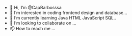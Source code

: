 - 👋 Hi, I’m @CapBarbosssa
- 👀 I’m interested in coding frontend design and database...
- 🌱 I’m currently learning Java HTML JavaScript SQL..
- 💞️ I’m looking to collaborate on ...
- 📫 How to reach me ...

<!---
CapBarbosssa/CapBarbosssa is a ✨ special ✨ repository because its `README.md` (this file) appears on your GitHub profile.
You can click the Preview link to take a look at your changes.
--->
